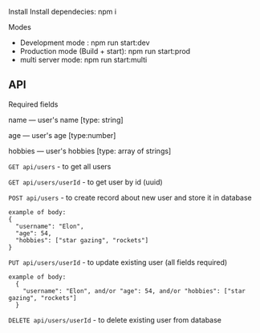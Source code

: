 Install Install dependecies: npm i

Modes

- Development mode : npm run start:dev
- Production mode (Build + start): npm run start:prod
- multi server mode: npm run start:multi



## API

Required fields


name — user's name [type: string]

age — user's age [type:number]

hobbies — user's hobbies [type: array of strings]


`GET api/users` - to get all users

`GET api/users/userId` - to get user by id (uuid)

`POST api/users` - to create record about new user and store it in database

    example of body:
    {
      "username": "Elon",
      "age": 54,
      "hobbies": ["star gazing", "rockets"]
    }

`PUT api/users/userId` - to update existing user (all fields required)

    example of body:
      {
        "username": "Elon", and/or "age": 54, and/or "hobbies": ["star gazing", "rockets"]
      }

`DELETE api/users/userId` - to delete existing user from database
